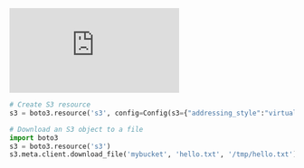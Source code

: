 ![boto3.aws.s3](https://boto3.amazonaws.com/v1/documentation/api/latest/reference/services/s3.html#service-resource)

```python
# Create S3 resource
s3 = boto3.resource('s3', config=Config(s3={"addressing_style":"virtual"}))

# Download an S3 object to a file
import boto3
s3 = boto3.resource('s3')
s3.meta.client.download_file('mybucket', 'hello.txt', '/tmp/hello.txt')
```
